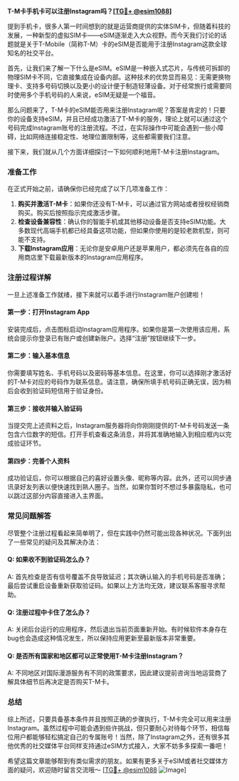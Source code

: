 **T-M卡手机卡可以注册Instagram吗？[[TG💪+ @esim1088](https://t.me/s/esim1088)]**

提到手机卡，很多人第一时间想到的就是运营商提供的实体SIM卡，但随着科技的发展，一种新型的虚拟SIM卡——eSIM逐渐走入大众视野。而今天我们讨论的话题就是关于T-Mobile（简称T-M）卡的eSIM是否能用于注册Instagram这款全球知名的社交平台。

首先，让我们来了解一下什么是eSIM。eSIM是一种嵌入式芯片，与传统可拆卸的物理SIM卡不同，它直接集成在设备内部。这种技术的优势显而易见：无需更换物理卡、支持多号码切换以及更小的设计便于制造轻薄设备。对于经常旅行或需要同时使用多个手机号码的人来说，eSIM无疑是一个福音。

那么问题来了，T-M卡的eSIM能否用来注册Instagram呢？答案是肯定的！只要你的设备支持eSIM，并且已经成功激活了T-M卡的服务，理论上就可以通过这个号码完成Instagram账号的注册流程。不过，在实际操作中可能会遇到一些小障碍，比如网络连接稳定性、地理位置限制等，这些都需要我们注意。

接下来，我们就从几个方面详细探讨一下如何顺利地用T-M卡注册Instagram。

### **准备工作**
在正式开始之前，请确保你已经完成了以下几项准备工作：
1. **购买并激活T-M卡**：如果你还没有T-M卡，可以通过官方网站或者授权经销商购买。购买后按照指示完成激活步骤。
2. **检查设备兼容性**：确认你的智能手机或其他移动设备是否支持eSIM功能。大多数现代高端手机都已经具备这项功能，但如果你使用的是较老款机型，则可能不支持。
3. **下载Instagram应用**：无论你是安卓用户还是苹果用户，都必须先在各自的应用商店里下载最新版本的Instagram应用程序。

### **注册过程详解**
一旦上述准备工作就绪，接下来就可以着手进行Instagram账户创建啦！

#### **第一步：打开Instagram App**
安装完成后，点击图标启动Instagram应用程序。如果你是第一次使用该应用，系统会提示你登录已有账户或创建新账户。选择“注册”按钮继续下一步。

#### **第二步：输入基本信息**
你需要填写姓名、手机号码以及密码等基本信息。在这里，你可以选择刚才激活好的T-M卡对应的号码作为联系信息。请注意，确保所填手机号码正确无误，因为稍后会收到验证码短信用于验证身份。

#### **第三步：接收并输入验证码**
当提交完上述资料之后，Instagram服务器将向你刚刚提供的T-M卡号码发送一条包含六位数字的短信。打开手机查看这条消息，并将其准确地输入到相应框内以完成验证环节。

#### **第四步：完善个人资料**
成功验证后，你可以根据自己的喜好设置头像、昵称等内容。此外，还可以同步通讯录好友列表以便快速找到熟人圈子。当然，如果你暂时不想过多暴露隐私，也可以跳过这部分内容直接进入主界面。

### **常见问题解答**
尽管整个注册过程看起来简单明了，但在实践中仍然可能出现各种状况。下面列出了一些常见的疑问及其解决办法：

#### **Q: 如果收不到验证码怎么办？**
A: 首先检查是否有信号覆盖不良导致延迟；其次确认输入的手机号码是否准确；最后尝试重启设备重新获取验证码。如果以上方法均无效，建议联系客服寻求帮助。

#### **Q: 注册过程中卡住了怎么办？**
A: 关闭后台运行的应用程序，然后退出当前页面重新开始。有时候软件本身存在bug也会造成这种情况发生，所以保持应用更新至最新版本非常重要。

#### **Q: 是否所有国家和地区都可以正常使用T-M卡注册Instagram？**
A: 不同地区对国际漫游服务有不同的政策要求，因此建议提前咨询当地运营商了解具体细节后再决定是否购买T-M卡。

### **总结**
综上所述，只要具备基本条件并且按照正确的步骤执行，T-M卡完全可以用来注册Instagram。虽然过程中可能会遇到些许挑战，但只要耐心对待每个环节，相信每位用户都能够轻松搞定自己的专属账号！当然，除了Instagram之外，还有很多其他优秀的社交媒体平台同样支持通过eSIM方式接入，大家不妨多多探索一番吧！

希望这篇文章能够帮到有类似需求的朋友。如果有更多关于eSIM或者社交媒体方面的疑问，欢迎随时留言交流哦～ [[TG💪+ @esim1088](https://t.me/s/esim1088) ![Image](https://i.postimg.cc/4NQfJmqS/Snipaste-2025-05-13-00-14-12.png)]